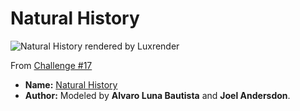 Natural History
===============

![Natural History rendered by Luxrender](https://www.janwalter.org/assets/natural_history_museum_luxrender.png)

From [Challenge #17](http://www.3drender.com/challenges)

* **Name:** [Natural History](http://www.3drender.com/challenges/Natural_History/index.html)
* **Author:** Modeled by **Alvaro Luna Bautista** and **Joel Andersdon**.
